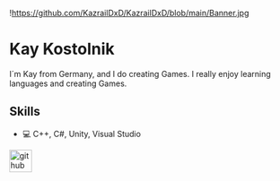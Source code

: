 !https://github.com/KazrailDxD/KazrailDxD/blob/main/Banner.jpg
# Kay Kostolnik
I´m Kay from Germany, and I do creating Games. I really enjoy learning languages and creating Games.

## Skills
* 💻 C++, C#, Unity, Visual Studio


[<img src='https://cdn.jsdelivr.net/npm/simple-icons@3.0.1/icons/github.svg' alt='github' height='40'>](https://github.com/KazrailDxD)  
